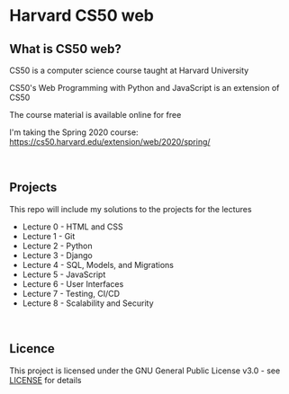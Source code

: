 # Harvard CS50 web

## What is CS50 web?

CS50 is a computer science course taught at Harvard University

CS50's Web Programming with Python and JavaScript is an extension of CS50

The course material is available online for free

I'm taking the Spring 2020 course:<br>
https://cs50.harvard.edu/extension/web/2020/spring/

<br>

## Projects

This repo will include my solutions to the projects for the lectures

- Lecture 0 - HTML and CSS
- Lecture 1 - Git
- Lecture 2 - Python
- Lecture 3 - Django
- Lecture 4 - SQL, Models, and Migrations
- Lecture 5 - JavaScript
- Lecture 6 - User Interfaces
- Lecture 7 - Testing, CI/CD
- Lecture 8 - Scalability and Security

<br>

## Licence

This project is licensed under the GNU General Public License v3.0 - see [LICENSE](https://github.com/ZaraTam/harvard-cs50-web/blob/master/LICENSE) for details
